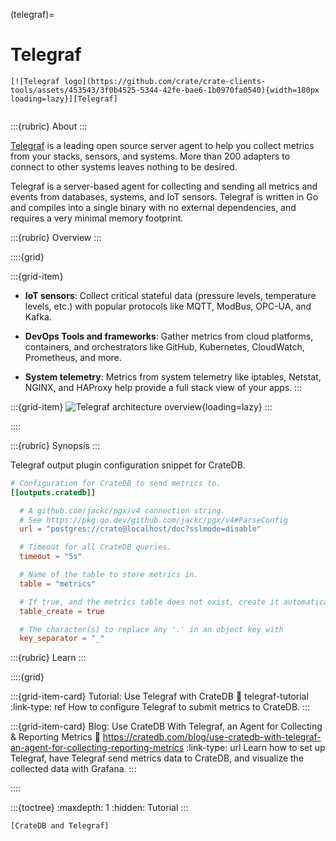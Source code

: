 (telegraf)=
# Telegraf

```{div} .float-right
[![Telegraf logo](https://github.com/crate/crate-clients-tools/assets/453543/3f0b4525-5344-42fe-bae6-1b0970fa0540){width=180px loading=lazy}][Telegraf]
```
```{div} .clearfix
```

:::{rubric} About
:::

[Telegraf] is a leading open source server agent to help you collect metrics
from your stacks, sensors, and systems. More than 200 adapters to connect
to other systems leaves nothing to be desired.

Telegraf is a server-based agent for collecting and sending all metrics and
events from databases, systems, and IoT sensors. Telegraf is written in Go
and compiles into a single binary with no external dependencies, and requires
a very minimal memory footprint.

:::{rubric} Overview
:::

::::{grid}

:::{grid-item}
- **IoT sensors**: Collect critical stateful data (pressure levels, temperature
  levels, etc.) with popular protocols like MQTT, ModBus, OPC-UA, and Kafka.

- **DevOps Tools and frameworks**: Gather metrics from cloud platforms,
  containers, and orchestrators like GitHub, Kubernetes, CloudWatch, Prometheus,
  and more.

- **System telemetry**: Metrics from system telemetry like iptables, Netstat,
  NGINX, and HAProxy help provide a full stack view of your apps.
:::

:::{grid-item}
![Telegraf architecture overview](https://www.influxdata.com/wp-content/uploads/Main-Diagram_06.01.2022v1.png){loading=lazy}
:::

::::


:::{rubric} Synopsis
:::

Telegraf output plugin configuration snippet for CrateDB.
```toml
# Configuration for CrateDB to send metrics to.
[[outputs.cratedb]]

  # A github.com/jackc/pgx/v4 connection string.
  # See https://pkg.go.dev/github.com/jackc/pgx/v4#ParseConfig
  url = "postgres://crate@localhost/doc?sslmode=disable"

  # Timeout for all CrateDB queries.
  timeout = "5s"

  # Name of the table to store metrics in.
  table = "metrics"

  # If true, and the metrics table does not exist, create it automatically.
  table_create = true

  # The character(s) to replace any '.' in an object key with
  key_separator = "_"
```


:::{rubric} Learn
:::

::::{grid}

:::{grid-item-card} Tutorial: Use Telegraf with CrateDB
:link: telegraf-tutorial
:link-type: ref
How to configure Telegraf to submit metrics to CrateDB.
:::

:::{grid-item-card} Blog: Use CrateDB With Telegraf, an Agent for Collecting & Reporting Metrics
:link: https://cratedb.com/blog/use-cratedb-with-telegraf-an-agent-for-collecting-reporting-metrics
:link-type: url
Learn how to set up Telegraf, have Telegraf send metrics data to CrateDB,
and visualize the collected data with Grafana.
:::

::::


:::{toctree}
:maxdepth: 1
:hidden:
Tutorial <tutorial>
:::

```{seealso}
[CrateDB and Telegraf]
```



[CrateDB and Telegraf]: https://cratedb.com/integrations/cratedb-and-telegraf
[Telegraf]: https://www.influxdata.com/time-series-platform/telegraf/
[Use CrateDB With Telegraf, an Agent for Collecting & Reporting Metrics]: https://cratedb.com/blog/use-cratedb-with-telegraf-an-agent-for-collecting-reporting-metrics

